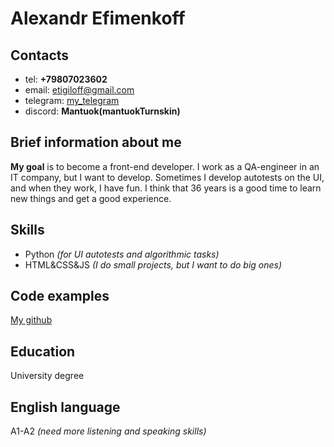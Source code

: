 # Alexandr Efimenkoff
## Contacts
* tel: **+79807023602**
* email: etigiloff@gmail.com
* telegram: [my_telegram](t.me/mantuok)
* discord: **Mantuok(mantuokTurnskin)**
## Brief information about me
**My goal** is to become a front-end developer. I work as a QA-engineer in an IT company, but I want to develop. Sometimes I develop autotests on the UI, and when they work, I have fun. I think that 36 years is a good time to learn new things and get a good experience.
## Skills
* Python *(for UI autotests and algorithmic tasks)*
* HTML&CSS&JS *(I do small projects, but I want to do big ones)*
## Code examples
[My github](https://github.com/mantuokTurnskin)
## Education
University degree
## English language
A1-A2 *(need more listening and speaking skills)*
